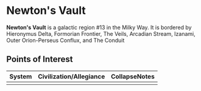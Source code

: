 # Newton's Vault
**Newton's Vault** is a galactic region #13 in the Milky Way. It is bordered by Hieronymus Delta, Formorian Frontier, The Veils, Arcadian Stream, Izanami, Outer Orion-Perseus Conflux, and The Conduit

## Points of Interest

| System | Civilization/Allegiance | CollapseNotes |
| --- | --- | --- |
|  |  |  |